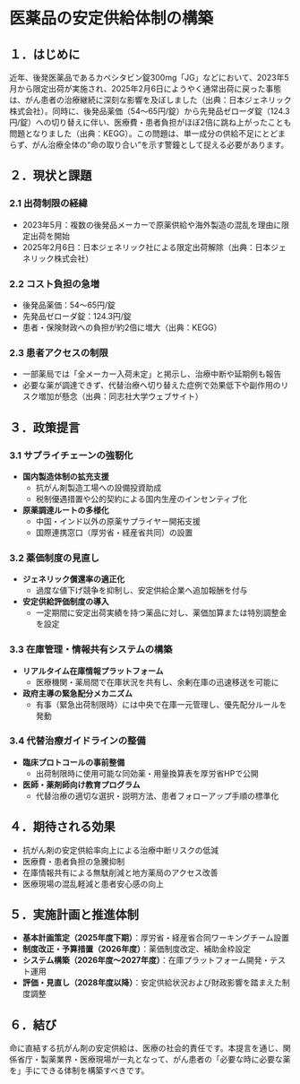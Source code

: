 # 医薬品の安定供給体制の構築

## １．はじめに
近年、後発医薬品であるカペシタビン錠300mg「JG」などにおいて、2023年5月から限定出荷が実施され、2025年2月6日にようやく通常出荷に戻った事態は、がん患者の治療継続に深刻な影響を及ぼしました（出典：日本ジェネリック株式会社）。同時に、後発品薬価（54～65円/錠）から先発品ゼローダ錠（124.3円/錠）への切り替えに伴い、医療費・患者負担がほぼ2倍に跳ね上がったことも問題となりました（出典：KEGG）。この問題は、単一成分の供給不足にとどまらず、がん治療全体の“命の取り合い”を示す警鐘として捉える必要があります。

## ２．現状と課題
### 2.1 出荷制限の経緯
- 2023年5月：複数の後発品メーカーで原薬供給や海外製造の混乱を理由に限定出荷を開始
- 2025年2月6日：日本ジェネリック社による限定出荷解除（出典：日本ジェネリック株式会社）

### 2.2 コスト負担の急増
- 後発品薬価：54～65円/錠
- 先発品ゼローダ錠：124.3円/錠
- 患者・保険財政への負担が約2倍に増大（出典：KEGG）

### 2.3 患者アクセスの制限
- 一部薬局では「全メーカー入荷未定」と掲示し、治療中断や延期例も報告
- 必要な薬が調達できず、代替治療へ切り替えた症例で効果低下や副作用のリスク増加が懸念（出典：同志社大学ウェブサイト）

## ３．政策提言
### 3.1 サプライチェーンの強靭化
- **国内製造体制の拡充支援**
  - 抗がん剤製造工場への設備投資助成
  - 税制優遇措置や公的契約による国内生産のインセンティブ化
- **原薬調達ルートの多様化**
  - 中国・インド以外の原薬サプライヤー開拓支援
  - 国際連携窓口（厚労省・経産省共同）の設置

### 3.2 薬価制度の見直し
- **ジェネリック償還率の適正化**
  - 過度な値下げ競争を抑制し、安定供給企業へ追加報酬を付与
- **安定供給評価制度の導入**
  - 一定期間に安定出荷実績を持つ薬品に対し、薬価加算または特別調整金を設定

### 3.3 在庫管理・情報共有システムの構築
- **リアルタイム在庫情報プラットフォーム**
  - 医療機関・薬局間で在庫状況を共有し、余剰在庫の迅速移送を可能に
- **政府主導の緊急配分メカニズム**
  - 有事（緊急出荷制限時）には中央で在庫一元管理し、優先配分ルールを発動

### 3.4 代替治療ガイドラインの整備
- **臨床プロトコールの事前整備**
  - 出荷制限時に使用可能な同効薬・用量換算表を厚労省HPで公開
- **医師・薬剤師向け教育プログラム**
  - 代替治療の適切な選択・説明方法、患者フォローアップ手順の標準化

## ４．期待される効果
- 抗がん剤の安定供給率向上による治療中断リスクの低減
- 医療費・患者負担の急騰抑制
- 在庫情報共有による無駄削減と地方薬局のアクセス改善
- 医療現場の混乱軽減と患者安心感の向上

## ５．実施計画と推進体制
- **基本計画策定（2025年度下期）**：厚労省・経産省合同ワーキングチーム設置
- **制度改正・予算措置（2026年度）**：薬価制度改定、補助金枠設定
- **システム構築（2026年度～2027年度）**：在庫プラットフォーム開発・テスト運用
- **評価・見直し（2028年度以降）**：安定供給状況および財政影響を踏まえた制度調整

## ６．結び
命に直結する抗がん剤の安定供給は、医療の社会的責任です。本提言を通じ、関係省庁・製薬業界・医療現場が一丸となって、がん患者の「必要な時に必要な薬を」手にできる体制を構築すべきです。
